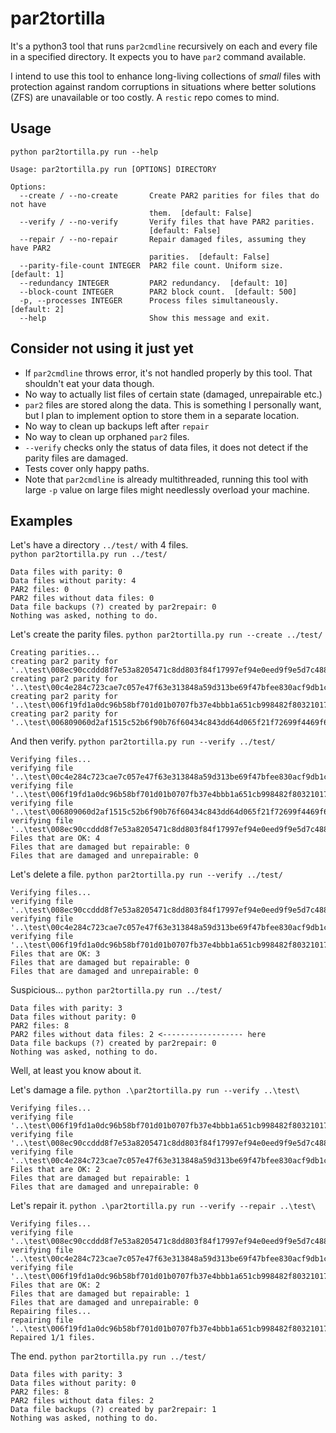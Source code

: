 # par2tortilla
It's a python3 tool that runs `par2cmdline` recursively on each and every file in a specified directory. It expects you to have `par2` command available.

I intend to use this tool to enhance long-living collections of *small* files with protection against random corruptions in situations where better solutions (ZFS) are unavailable or too costly. A `restic` repo comes to mind.

## Usage

`python par2tortilla.py run --help`

```
Usage: par2tortilla.py run [OPTIONS] DIRECTORY

Options:
  --create / --no-create       Create PAR2 parities for files that do not have
                               them.  [default: False]
  --verify / --no-verify       Verify files that have PAR2 parities.
                               [default: False]
  --repair / --no-repair       Repair damaged files, assuming they have PAR2
                               parities.  [default: False]
  --parity-file-count INTEGER  PAR2 file count. Uniform size.  [default: 1]
  --redundancy INTEGER         PAR2 redundancy.  [default: 10]
  --block-count INTEGER        PAR2 block count.  [default: 500]
  -p, --processes INTEGER      Process files simultaneously.  [default: 2]
  --help                       Show this message and exit.
```


## Consider not using it just yet
- If `par2cmdline` throws error, it's not handled properly by this tool. That shouldn't eat your data though.
- No way to actually list files of certain state (damaged, unrepairable etc.)
- `par2` files are stored along the data. This is something I personally want, but I plan to implement option to store them in a separate location. 
- No way to clean up backups left after `repair`
- No way to clean up orphaned `par2` files.
- `--verify` checks only the status of data files, it does not detect if the parity files are damaged.
- Tests cover only happy paths.
- Note that `par2cmdline` is already multithreaded, running this tool with large `-p` value on large files might needlessly overload your machine.

## Examples
Let's have a directory `../test/` with 4 files.  
`python par2tortilla.py run ../test/`
```text
Data files with parity: 0
Data files without parity: 4
PAR2 files: 0
PAR2 files without data files: 0
Data file backups (?) created by par2repair: 0
Nothing was asked, nothing to do.
```

Let's create the parity files. `python par2tortilla.py run --create ../test/`
```text
Creating parities...
creating par2 parity for '..\test\008ec90ccddd8f7e53a8205471c8dd803f84f17997ef94e0eed9f9e5d7c48887'...
creating par2 parity for '..\test\00c4e284c723cae7c057e47f63e313848a59d313be69f47bfee830acf9db1c1c'...
creating par2 parity for '..\test\006f19fd1a0dc96b58bf701d01b0707fb37e4bbb1a651cb998482f803210170f'...
creating par2 parity for '..\test\006809060d2af1515c52b6f90b76f60434c843dd64d065f21f72699f4469f699'...
```

And then verify. `python par2tortilla.py run --verify ../test/`
```text
Verifying files...
verifying file '..\test\00c4e284c723cae7c057e47f63e313848a59d313be69f47bfee830acf9db1c1c'...
verifying file '..\test\006f19fd1a0dc96b58bf701d01b0707fb37e4bbb1a651cb998482f803210170f'...
verifying file '..\test\006809060d2af1515c52b6f90b76f60434c843dd64d065f21f72699f4469f699'...
verifying file '..\test\008ec90ccddd8f7e53a8205471c8dd803f84f17997ef94e0eed9f9e5d7c48887'...
Files that are OK: 4
Files that are damaged but repairable: 0
Files that are damaged and unrepairable: 0
```

Let's delete a file. `python par2tortilla.py run --verify ../test/`
```text
Verifying files...
verifying file '..\test\008ec90ccddd8f7e53a8205471c8dd803f84f17997ef94e0eed9f9e5d7c48887'...
verifying file '..\test\00c4e284c723cae7c057e47f63e313848a59d313be69f47bfee830acf9db1c1c'...
verifying file '..\test\006f19fd1a0dc96b58bf701d01b0707fb37e4bbb1a651cb998482f803210170f'...
Files that are OK: 3
Files that are damaged but repairable: 0
Files that are damaged and unrepairable: 0
```

Suspicious... `python par2tortilla.py run ../test/`
```text
Data files with parity: 3
Data files without parity: 0
PAR2 files: 8
PAR2 files without data files: 2 <------------------ here
Data file backups (?) created by par2repair: 0
Nothing was asked, nothing to do.
```

Well, at least you know about it.

Let's damage a file. `python .\par2tortilla.py run --verify ..\test\`
```text
Verifying files...
verifying file '..\test\006f19fd1a0dc96b58bf701d01b0707fb37e4bbb1a651cb998482f803210170f'...
verifying file '..\test\008ec90ccddd8f7e53a8205471c8dd803f84f17997ef94e0eed9f9e5d7c48887'...
verifying file '..\test\00c4e284c723cae7c057e47f63e313848a59d313be69f47bfee830acf9db1c1c'...
Files that are OK: 2
Files that are damaged but repairable: 1
Files that are damaged and unrepairable: 0
```

Let's repair it. `python .\par2tortilla.py run --verify --repair ..\test\`
```text
Verifying files...
verifying file '..\test\008ec90ccddd8f7e53a8205471c8dd803f84f17997ef94e0eed9f9e5d7c48887'...
verifying file '..\test\00c4e284c723cae7c057e47f63e313848a59d313be69f47bfee830acf9db1c1c'...
verifying file '..\test\006f19fd1a0dc96b58bf701d01b0707fb37e4bbb1a651cb998482f803210170f'...
Files that are OK: 2
Files that are damaged but repairable: 1
Files that are damaged and unrepairable: 0
Repairing files...
repairing file '..\test\006f19fd1a0dc96b58bf701d01b0707fb37e4bbb1a651cb998482f803210170f'...
Repaired 1/1 files.
```

The end. `python par2tortilla.py run ../test/`
```text
Data files with parity: 3
Data files without parity: 0
PAR2 files: 8
PAR2 files without data files: 2
Data file backups (?) created by par2repair: 1
Nothing was asked, nothing to do.
```